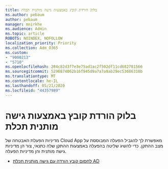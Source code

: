 ```yaml
---
title: בלוק הורדת קובץ באמצעות גישה מותנית תכלת
ms.author: pebaum
author: pebaum
manager: mnirkhe
ms.audience: Admin
ms.topic: article
ROBOTS: NOINDEX, NOFOLLOW
localization_priority: Priority
ms.collection: Adm_O365
ms.custom:
- "9000213"
- "5710"
ms.openlocfilehash: 284c82d3f7e3e75ad1ac2f502df11cd682781566
ms.sourcegitcommit: 5296874062b16f945d9a7a7a9ab29ec53686310b
ms.translationtype: MT
ms.contentlocale: he-IL
ms.lasthandoff: 05/21/2020
ms.locfileid: "44357989"
---
```

# <a name="block-file-download-with-azure-ad-conditional-access"></a>בלוק הורדת קובץ באמצעות גישה מותנית תכלת

מדיניות הפעלת האבטחה של Cloud App מאפשרת לך להגביל הפעלה המבוססת על מצב ההתקן. כדי להשיג שליטה בהפעלה באמצעות ההתקן שלה כתנאי, צור הן מדיניות גישה מותנית והן מדיניות הפעלה.

- [לחסום קובץ הורדה עם גישה מותנית תכלת AD](https://docs.microsoft.com/cloud-app-security/use-case-proxy-block-session-aad#create-a-block-download-policy-for-unmanaged-devices)
